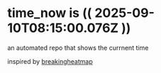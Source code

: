 # time_now is (( 2025-09-10T08:15:00.076Z ))

an automated repo that shows the currnent time

inspired by [breakingheatmap](https://github.com/breakingheatmap/breakingheatmap)